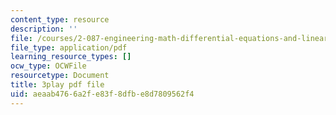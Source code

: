 ```yaml
---
content_type: resource
description: ''
file: /courses/2-087-engineering-math-differential-equations-and-linear-algebra-fall-2014/aeaab4766a2fe83f8dfbe8d7809562f4_4X0SGGrXDiI.pdf
file_type: application/pdf
learning_resource_types: []
ocw_type: OCWFile
resourcetype: Document
title: 3play pdf file
uid: aeaab476-6a2f-e83f-8dfb-e8d7809562f4
---
```

